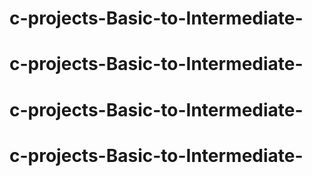 # c-projects-Basic-to-Intermediate-
# c-projects-Basic-to-Intermediate-
# c-projects-Basic-to-Intermediate-
# c-projects-Basic-to-Intermediate-
